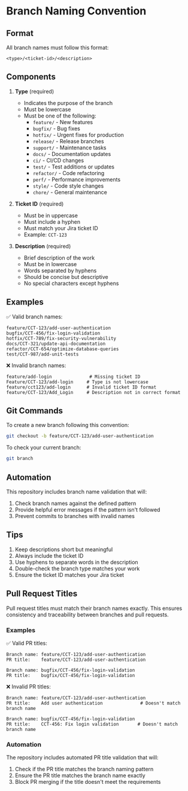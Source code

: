 # Branch Naming Convention

## Format

All branch names must follow this format:

```
<type>/<ticket-id>/<description>
```

## Components

1. **Type** (required)

   - Indicates the purpose of the branch
   - Must be lowercase
   - Must be one of the following:
     - `feature/` - New features
     - `bugfix/` - Bug fixes
     - `hotfix/` - Urgent fixes for production
     - `release/` - Release branches
     - `support/` - Maintenance tasks
     - `docs/` - Documentation updates
     - `ci/` - CI/CD changes
     - `test/` - Test additions or updates
     - `refactor/` - Code refactoring
     - `perf/` - Performance improvements
     - `style/` - Code style changes
     - `chore/` - General maintenance

2. **Ticket ID** (required)

   - Must be in uppercase
   - Must include a hyphen
   - Must match your Jira ticket ID
   - Example: `CCT-123`

3. **Description** (required)
   - Brief description of the work
   - Must be in lowercase
   - Words separated by hyphens
   - Should be concise but descriptive
   - No special characters except hyphens

## Examples

✅ Valid branch names:

```
feature/CCT-123/add-user-authentication
bugfix/CCT-456/fix-login-validation
hotfix/CCT-789/fix-security-vulnerability
docs/CCT-321/update-api-documentation
refactor/CCT-654/optimize-database-queries
test/CCT-987/add-unit-tests
```

❌ Invalid branch names:

```
feature/add-login              # Missing ticket ID
Feature/CCT-123/add-login     # Type is not lowercase
feature/cct123/add-login      # Invalid ticket ID format
feature/CCT-123/Add_Login     # Description not in correct format
```

## Git Commands

To create a new branch following this convention:

```bash
git checkout -b feature/CCT-123/add-user-authentication
```

To check your current branch:

```bash
git branch
```

## Automation

This repository includes branch name validation that will:

1. Check branch names against the defined pattern
2. Provide helpful error messages if the pattern isn't followed
3. Prevent commits to branches with invalid names

## Tips

1. Keep descriptions short but meaningful
2. Always include the ticket ID
3. Use hyphens to separate words in the description
4. Double-check the branch type matches your work
5. Ensure the ticket ID matches your Jira ticket

## Pull Request Titles

Pull request titles must match their branch names exactly. This ensures consistency and traceability between branches and pull requests.

### Examples

✅ Valid PR titles:

```
Branch name: feature/CCT-123/add-user-authentication
PR title:    feature/CCT-123/add-user-authentication

Branch name: bugfix/CCT-456/fix-login-validation
PR title:    bugfix/CCT-456/fix-login-validation
```

❌ Invalid PR titles:

```
Branch name: feature/CCT-123/add-user-authentication
PR title:    Add user authentication              # Doesn't match branch name

Branch name: bugfix/CCT-456/fix-login-validation
PR title:    CCT-456: Fix login validation       # Doesn't match branch name
```

### Automation

The repository includes automated PR title validation that will:

1. Check if the PR title matches the branch naming pattern
2. Ensure the PR title matches the branch name exactly
3. Block PR merging if the title doesn't meet the requirements
